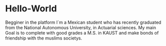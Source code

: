 # Hello-World
Begginer in the platform
I´m a Mexican student who has recently graduated from the National Autonomous University, in Actuarial sciences. My main Goal is to complete with good grades a M.S. in KAUST and make bonds of friendship with the muslims societys.
